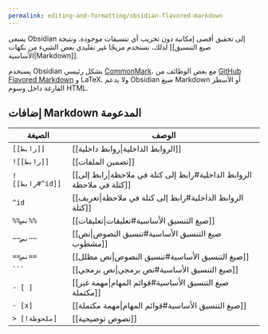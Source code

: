 ```yaml
---
permalink: editing-and-formatting/obsidian-flavored-markdown
---
```


يسعى Obsidian إلى تحقيق أقصى إمكانية دون تخريب أي تنسيقات موجودة. ونتيجة لذلك، نستخدم مزيجًا غير تقليدي بعض الشيء من نكهات [[صيغ التنسيق الأساسية|Markdown]].

يستخدم Obsidian بشكل رئيسي [CommonMark](https://commonmark.org)، مع بعض الوظائف من [GitHub Flavored Markdown](https://commonmark.org) و LaTeX. ولا يدعم Obsidian صيغ Markdown أو الأسطر الفارغة داخل وسوم HTML.

## إضافات Markdown المدعومة

| الصيغة          | الوصف                                                                 |
| --------------- | --------------------------------------------------------------------- |
| `[[رابط]]`      | [[الروابط الداخلية\|روابط داخلية]]                                    |
| `![[رابط]]`     | [[تضمين الملفات]]                                                     |
| `![[رابط#^id]]` | [[الروابط الداخلية#رابط إلى كتلة في ملاحظة\|رابط إلى كتلة في ملاحظة]] |
| `^id`           | [[الروابط الداخلية#رابط إلى كتلة في ملاحظة\|تعريف كتلة]]              |
| `%%نص%%`        | [[صيغ التنسيق الأساسية#تعليقات\|تعليقات]]                             |
| `~~نص~~`        | [[صيغ التنسيق الأساسية#تنسيق النصوص\|نص مشطوب]]                       |
| `==نص==`        | [[صيغ التنسيق الأساسية#تنسيق النصوص\|نص مظلل]]                        |
| ` ``` `         | [[صيغ التنسيق الأساسية#نص برمجي\|نص برمجي]]                           |
| `- [ ]`         | [[صيغ التنسيق الأساسية#قوائم المهام\|مهمة غير مكتملة]]                |
| `- [x]`         | [[صيغ التنسيق الأساسية#قوائم المهام\|مهمة مكتملة]]                    |
| `> [!ملحوظة]`   | [[نصوص توضيحية]]                                                      |
